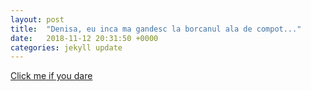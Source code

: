 ```yaml
---
layout: post
title:  "Denisa, eu inca ma gandesc la borcanul ala de compot..."
date:   2018-11-12 20:31:50 +0000
categories: jekyll update
---
```

[Click me if you dare][click me if you dare]

[click me if you dare]: https://savoriurbane.com/compot-de-mere-proaspat-si-aromat-cu-lamaie-si-scortisoara-reteta-bunicii/
